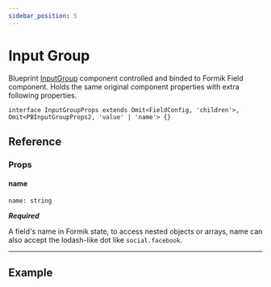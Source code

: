 ```yaml
---
sidebar_position: 5
---
```


# Input Group

Blueprint [InputGroup](https://blueprintjs.com/docs/#core/components/text-inputs) component controlled and binded to Formik Field component. Holds the same original component properties with extra following properties.

`interface InputGroupProps extends Omit<FieldConfig, 'children'>, Omit<PBInputGroupProps2, 'value' | 'name'> {}`

## Reference

### Props

#### name

`name: string`

***Required***

A field's name in Formik state, to access nested objects or arrays, name can also accept the lodash-like dot like `social.facebook`.

---

## Example